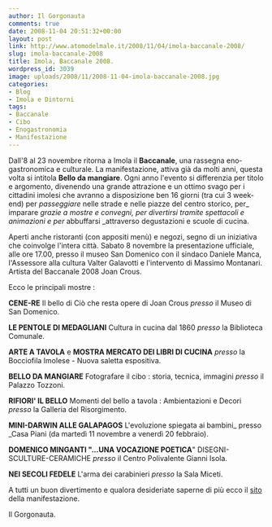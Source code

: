```yaml
---
author: Il Gorgonauta
comments: true
date: 2008-11-04 20:51:32+00:00
layout: post
link: http://www.atomodelmale.it/2008/11/04/imola-baccanale-2008/
slug: imola-baccanale-2008
title: Imola, Baccanale 2008.
wordpress_id: 3039
image: uploads/2008/11/2008-11-04-imola-baccanale-2008.jpg
categories:
- Blog
- Imola e Dintorni
tags:
- Baccanale
- Cibo
- Enogastronomia
- Manifestazione
---
```


Dall'8 al 23 novembre ritorna a Imola il **Baccanale**, una rassegna eno-gastronomica e culturale. La manifestazione, attiva già da molti anni, questa volta si intitola **Bello da mangiare**. Ogni anno l'evento si differenzia per titolo e argomento, divenendo una grande attrazione e un ottimo svago per i cittadini imolesi che avranno a disposizione ben 16 giorni (tra cui 3 week-end) per _passeggiare_ nelle strade e nelle piazze del centro storico, per_ imparare _grazie a mostre e convegni, per _divertirsi_ tramite spettacoli e animazioni e per_ abbuffarsi _attraverso degustazioni e scuole di cucina.

Aperti anche ristoranti (con appositi menù) e negozi, segno di un iniziativa che coinvolge l'intera città. Sabato 8 novembre la presentazione ufficiale, alle ore 17.00, presso il museo San Domenico con il sindaco Daniele Manca, l'Assessore alla cultura Valter Galavotti e l'intervento di Massimo Montanari. Artista del Baccanale 2008 Joan Crous.

Ecco le principali mostre :

**CENE-RE** Il bello di Ciò che resta opere di Joan Crous _presso_ il Museo di San Domenico.

**LE PENTOLE DI MEDAGLIANI** Cultura in cucina dal 1860 _presso_ la Biblioteca Comunale.

**ARTE A TAVOLA** e **MOSTRA MERCATO DEI LIBRI DI CUCINA** _presso_ la Bocciofila Imolese - Nuova saletta espositiva.

**BELLO DA MANGIARE** Fotografare il cibo : storia, tecnica, immagini _presso_ il Palazzo Tozzoni.

**RIFIORI' IL BELLO** Momenti del bello a tavola : Ambientazioni e Decori _presso_ la Galleria del Risorgimento.

**MINI-DARWIN ALLE GALAPAGOS** L'evoluzione spiegata ai bambini_ presso _Casa Piani (da martedì 11 novembre a venerdì 20 febbraio).

**DOMENICO MINGANTI "...UNA VOCAZIONE POETICA**" DISEGNI-SCULTURE-CERAMICHE _presso_ il Centro Polivalente Gianni Isola.

**NEI SECOLI FEDELE** L'arma dei carabinieri _presso_ la Sala Miceti.

A tutti un buon divertimento e qualora desideriate saperne di più ecco il [sito](http://www.baccanaleimola.it/index.cfm) della manifestazione.

Il Gorgonauta.
